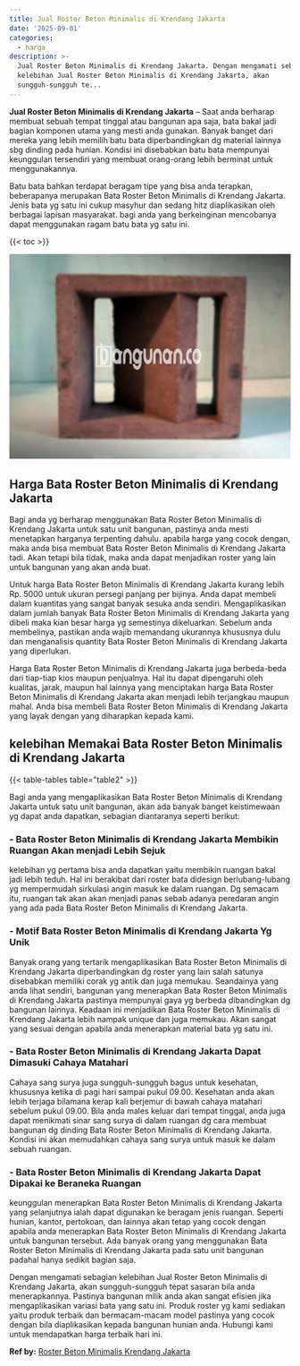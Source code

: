 ```yaml
---
title: Jual Roster Beton Minimalis di Krendang Jakarta
date: '2025-09-01'
categories:
  - harga
description: >-
  Jual Roster Beton Minimalis di Krendang Jakarta. Dengan mengamati sebagian
  kelebihan Jual Roster Beton Minimalis di Krendang Jakarta, akan
  sungguh-sungguh te...
---
```


**Jual Roster Beton Minimalis di Krendang Jakarta** – Saat anda berharap membuat sebuah tempat tinggal atau bangunan apa saja, bata bakal jadi bagian komponen utama yang mesti anda gunakan. Banyak banget dari mereka yang lebih memilih batu bata diperbandingkan dg material lainnya sbg dinding pada hunian. Kondisi ini disebabkan batu bata mempunyai keunggulan tersendiri yang membuat orang-orang lebih berminat untuk menggunakannya.

Batu bata bahkan terdapat beragam tipe yang bisa anda terapkan, beberapanya merupakan Bata Roster Beton Minimalis di Krendang Jakarta. Jenis bata yg satu ini cukup masyhur dan sedang hitz diaplikasikan oleh berbagai lapisan masyarakat. bagi anda yang berkeinginan mencobanya dapat menggunakan ragam batu bata yg satu ini.

{{< toc >}}

![Jual Roster Beton Minimalis di Krendang Jakarta](/images/bata-roster-minimalis-38.png)

## Harga Bata Roster Beton Minimalis di Krendang Jakarta

Bagi anda yg berharap menggunakan Bata Roster Beton Minimalis di Krendang Jakarta untuk satu unit bangunan, pastinya anda mesti menetapkan harganya terpenting dahulu. apabila harga yang cocok dengan, maka anda bisa membuat Bata Roster Beton Minimalis di Krendang Jakarta tadi. Akan tetapi bila tidak, maka anda dapat menjadikan roster yang lain untuk bangunan yang akan anda buat.

Untuk harga Bata Roster Beton Minimalis di Krendang Jakarta kurang lebih Rp. 5000 untuk ukuran persegi panjang per bijinya. Anda dapat membeli dalam kuantitas yang sangat banyak sesuka anda sendiri. Mengaplikasikan dalam jumlah banyak Bata Roster Beton Minimalis di Krendang Jakarta yang dibeli maka kian besar harga yg semestinya dikeluarkan. Sebelum anda membelinya, pastikan anda wajib memandang ukurannya khususnya dulu dan menganalisis quantity Bata Roster Beton Minimalis di Krendang Jakarta yang diperlukan.

Harga Bata Roster Beton Minimalis di Krendang Jakarta juga berbeda-beda dari tiap-tiap kios maupun penjualnya. Hal itu dapat dipengaruhi oleh kualitas, jarak, maupun hal lainnya yang menciptakan harga Bata Roster Beton Minimalis di Krendang Jakarta akan menjadi lebih terjangkau maupun mahal. Anda bisa membeli Bata Roster Beton Minimalis di Krendang Jakarta yang layak dengan yang diharapkan kepada kami.

## kelebihan Memakai Bata Roster Beton Minimalis di Krendang Jakarta

{{< table-tables table="table2" >}}

Bagi anda yang mengaplikasikan Bata Roster Beton Minimalis di Krendang Jakarta untuk satu unit bangunan, akan ada banyak banget keistimewaan yg dapat anda dapatkan, sebagian diantaranya seperti berikut:

### \- Bata Roster Beton Minimalis di Krendang Jakarta Membikin Ruangan Akan menjadi Lebih Sejuk

kelebihan yg pertama bisa anda dapatkan yaitu membikin ruangan bakal jadi lebih teduh. Hal ini berakibat dari roster bata didesign berlubang-lubang yg mempermudah sirkulasi angin masuk ke dalam ruangan. Dg semacam itu, ruangan tak akan akan menjadi panas sebab adanya peredaran angin yang ada pada Bata Roster Beton Minimalis di Krendang Jakarta.

### \- Motif Bata Roster Beton Minimalis di Krendang Jakarta Yg Unik

Banyak orang yang tertarik mengaplikasikan Bata Roster Beton Minimalis di Krendang Jakarta diperbandingkan dg roster yang lain salah satunya disebabkan memiliki corak yg antik dan juga memukau. Seandainya yang anda lihat sendiri, bangunan yang menerapkan Bata Roster Beton Minimalis di Krendang Jakarta pastinya mempunyai gaya yg berbeda dibandingkan dg bangunan lainnya. Keadaan ini menjadikan Bata Roster Beton Minimalis di Krendang Jakarta lebih nampak unique dan juga memukau. Akan sangat yang sesuai dengan apabila anda menerapkan material bata yg satu ini.

### \- Bata Roster Beton Minimalis di Krendang Jakarta Dapat Dimasuki Cahaya Matahari

Cahaya sang surya juga sungguh-sungguh bagus untuk kesehatan, khususnya ketika di pagi hari sampai pukul 09.00. Kesehatan anda akan lebih terjaga bilamana kerap kali berjemur di bawah cahaya matahari sebelum pukul 09.00. Bila anda males keluar dari tempat tinggal, anda juga dapat menikmati sinar sang surya di dalam ruangan dg cara membuat bangunan dg dinding Bata Roster Beton Minimalis di Krendang Jakarta. Kondisi ini akan memudahkan cahaya sang surya untuk masuk ke dalam sebuah ruangan.

### \- Bata Roster Beton Minimalis di Krendang Jakarta Dapat Dipakai ke Beraneka Ruangan

keunggulan menerapkan Bata Roster Beton Minimalis di Krendang Jakarta yang selanjutnya ialah dapat digunakan ke beragam jenis ruangan. Seperti hunian, kantor, pertokoan, dan lainnya akan tetap yang cocok dengan apabila anda menerapkan Bata Roster Beton Minimalis di Krendang Jakarta untuk bangunan tersebut. Ada banyak orang yang menggunakan Bata Roster Beton Minimalis di Krendang Jakarta pada satu unit bangunan padahal hanya sedikit bagian saja.

Dengan mengamati sebagian kelebihan Jual Roster Beton Minimalis di Krendang Jakarta, akan sungguh-sungguh tepat sasaran bila anda menerapkannya. Pastinya bangunan milik anda akan sangat efisien jika mengaplikasikan variasi bata yang satu ini. Produk roster yg kami sediakan yaitu produk terbaik dan bermacam-macam model pastinya yang cocok dengan bila diaplikasikan kepada bangunan hunian anda. Hubungi kami untuk mendapatkan harga terbaik hari ini.

**Ref by:** [Roster Beton Minimalis Krendang Jakarta](https://id.wikipedia.org/wiki/Roster)
